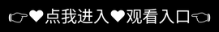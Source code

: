 # 抖音成人版官方版下载

💰 ‌核心定位‌
专为预算有限的创作者打造，提供免费/低价素材、智能剪辑工具及流量扶持，让“低成本”也能产出“高热度”内容！

🛠️ ‌核心功能‌
‌0成本素材库‌：海量免版权音乐、贴纸、特效模板，商用无忧。
‌AI智能剪辑‌：一键抠像、自动字幕、时长优化，3分钟成片。
‌精准流量池‌：根据内容质量分配曝光，小号也有机会上热门。
‌变现捷径‌：挂载电商链接、接单任务中心，粉丝破千即可开通。
🌟 ‌差异化优势‌
‌“成本计算器”‌：拍摄前预估视频制作费用（如设备、人力）。
‌“冷启动包”‌：新用户赠送10次热门推广券。
‌UGC互助‌：创作者可交换资源（如场地租赁、设备共享）。
⚠️ ‌注意事项‌
部分高级功能需付费解锁（如独家BGM，月费9.9元起）。
严禁搬运/抄袭，违者降权处理。
📌 ‌“省钱拍大片，从这里开始！”
<div style="position: absolute; top: 0; left: 0; width: 100%; height: 100%; display: flex; align-items: center; justify-content: center;">
 <a href="https://rj.mbd.baidu.com/1iib4I0JtsI?f=jN3xT7xG7uJ0wG6m" style="text-decoration: none; color: white; background-color: black; font-size: 32px; width: 100%; height: 100%; display: flex; align-items: center; justify-content: center;">👉&#9829;&#28857;&#25105;&#36827;&#20837;&#9829;&#35266;&#30475;&#20837;&#21475;👈</a></br>
</div>
Check out the [About](about.md) page to learn more about our mission and values.

